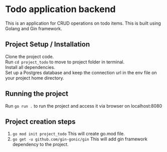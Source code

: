 # Todo application backend #
This is an application for CRUD operations on todo items. This is built using Golang and Gin framework.

## Project Setup / Installation
Clone the project code.  
Run `cd project_todo` to move to project folder in terminal.  
Install all dependencies.  
Set up a Postgres database and keep the connection url in the env file on your project home directory.

## Running the project
Run `go run .` to run the project and access it via browser on localhost:8080


## Project creation steps
1. `go mod init project_todo` This will create go.mod file.
2. `go get -u github.com/gin-gonic/gin` This will add gin framework dependency to the project.
